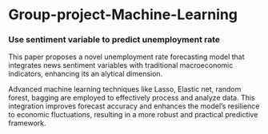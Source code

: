 # Group-project-Machine-Learning
### Use sentiment variable to predict unemployment rate
 This paper proposes a novel unemployment rate forecasting model that integrates 
 news sentiment variables with traditional macroeconomic indicators, enhancing its an
alytical dimension. 

Advanced machine learning techniques like Lasso, Elastic net, random forest, bagging are employed to effectively
 process and analyze data. This integration improves forecast accuracy and enhances
 the model’s resilience to economic fluctuations, resulting in a more robust and practical
 predictive framework.

